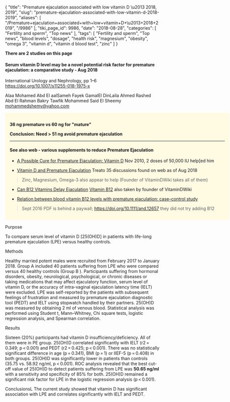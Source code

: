 {
    "title": "Premature ejaculation associated with low vitamin D \u2013 2018, 2019",
    "slug": "premature-ejaculation-associated-with-low-vitamin-d-2018-2019",
    "aliases": [
        "/Premature+ejaculation+associated+with+low+vitamin+D+\u2013+2018+2019",
        "/9986"
    ],
    "tiki_page_id": 9986,
    "date": "2018-08-28",
    "categories": [
        "Fertility and sperm",
        "Top news"
    ],
    "tags": [
        "Fertility and sperm",
        "Top news",
        "blood levels",
        "dosage",
        "health risk",
        "magnesium",
        "obesity",
        "omega 3",
        "vitamin d",
        "vitamin d blood test",
        "zinc"
    ]
}


**There are 2 studies on this page** 

#### Serum vitamin D level may be a novel potential risk factor for premature ejaculation: a comparative study - Aug 2018

International Urology and Nephrology, pp 1–6 https://doi.org/10.1007/s11255-018-1975-x

Alaa Mohamed Abd El aalSameh Fayek GamalEl DinLaila Ahmed Rashed Abd El Rahman Bakry Tawfik Mohammed Said El Sheemy  mohammedshemy@yahoo.com

<div class="border" style="background-color:#FFFAE2;padding:15px;margin:10px 0;border-radius:5px;width:700px">

 **36 ng premature vs 60 ng for "mature"**  

 **Conclusion: Need > 51 ng avoid premature ejaculation** 

---

#### See also web - various supplements to reduce Premature Ejaculation

* [A Possible Cure for Premature Ejaculation: Vitamin D](http://cherrybark.blogspot.com/2010/11/possible-easy-cure-for-premature.html) Nov 2010, 2 doses of 50,000 IU help[ed him

* [Vitamin D and Premature Ejaculation](https://treato.com/Vitamin+D,Premature+Ejaculation/?a=s) Treato 35 discussions found on web as of Aug 2018

> Zinc, Magnesium, Omega-3 also appear to help (Founder of VitaminDWiki takes all of them)

* [Can B12 Vitamins Delay Ejaculation](http://www.boostmood.com/can-b12-vitamins-delay-ejaculation/)  [Vitamin B12](/categories/vitamin-b12) also taken by founder of VitaminDWiki

* [Relation between blood vitamin B12 levels with premature ejaculation: case–control study](https://onlinelibrary.wiley.com/doi/pdf/10.1111/and.12657) 

> Sept 2016 PDF is behind a paywall; https://doi.org/10.1111/and.12657 they did not try adding B12

</div>

Purpose

To compare serum level of vitamin D <span>[25(OH)D]</span> in patients with life-long premature ejaculation (LPE) versus healthy controls.

Methods

Healthy married potent males were recruited from February 2017 to January 2018. Group A included 40 patients suffering from LPE who were compared versus 40 healthy controls (Group B ). Participants suffering from hormonal disorders, obesity, neurological, psychological, or chronic diseases or taking medications that may affect ejaculatory function, serum level of vitamin D, or the accuracy of intra-vaginal ejaculation latency time (IELT) were excluded. LPE was self-reported by the patients with subsequent feelings of frustration and measured by premature ejaculation diagnostic tool (PEDT) and IELT using stopwatch handled by their partners. 25(OH)D was measured by obtaining 2 ml of venous blood. Statistical analysis was performed using Student t, Mann–Whitney, Chi square tests, logistic regression analysis, and Spearman correlation.

Results

Sixteen (20%) participants had vitamin D insufficiency/deficiency. All of them were in PE group. 25(OH)D correlated significantly with IELT (r2 = 0.349; p < 0.001) and PEDT (r2 = 0.425; p < 0.001). There was no statistically significant difference in age (p = 0.341), BMI (p = 1) or IIEF-5 (p = 0.408) in both groups. 25(OH)D was significantly lower in patients than controls (35.75 vs. 58.92 ng/ml, p < 0.001). ROC analysis revealed that the best cut-off value of 25(OH)D to detect patients suffering from LPE was  **50.65 ng/ml**  with a sensitivity and specificity of 85% for both. 25(OH)D remained a significant risk factor for LPE in the logistic regression analysis (p < 0.001).

ConclusionsL The current study showed that vitamin D has significant association with LPE and correlates significantly with IELT and PEDT.